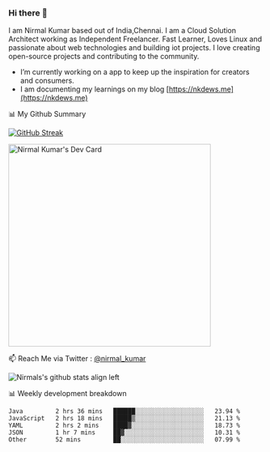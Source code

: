 ### Hi there 👋

 I am Nirmal Kumar based out of India,Chennai. I am a Cloud Solution Architect working as Independent Freelancer. Fast Learner, Loves Linux and passionate about web technologies and building iot projects. I love creating open-source projects and contributing to the community.

- I’m currently working on a app to keep up the inspiration for creators and consumers.
- I am documenting my learnings on my blog [https://nkdews.me](https://nkdews.me)


📊 My Github Summary

[![GitHub Streak](https://github-readme-streak-stats.herokuapp.com?user=nk-gears&theme=dark&hide_border=true&date_format=M%20j%5B%2C%20Y%5D)](https://git.io/streak-stats)

<a href="https://app.daily.dev/nirmal_kumar"><img src="https://api.daily.dev/devcards/a16cfcf02d384b16b41de71ce4d1d811.png?r=8ve" width="400" alt="Nirmal Kumar's Dev Card"/></a>

📫 Reach Me via  Twitter : [@nirmal_kumar](https://twitter.com/nirmal_kumar)

![Nirmals's github stats align left](https://github-readme-stats.vercel.app/api?username=nk-gears&show_icons=true)


📊 Weekly development breakdown

<!--START_SECTION:waka-->

```text
Java         2 hrs 36 mins   ██████░░░░░░░░░░░░░░░░░░░   23.94 %
JavaScript   2 hrs 18 mins   █████▒░░░░░░░░░░░░░░░░░░░   21.13 %
YAML         2 hrs 2 mins    ████▓░░░░░░░░░░░░░░░░░░░░   18.73 %
JSON         1 hr 7 mins     ██▓░░░░░░░░░░░░░░░░░░░░░░   10.31 %
Other        52 mins         ██░░░░░░░░░░░░░░░░░░░░░░░   07.99 %
```

<!--END_SECTION:waka-->


